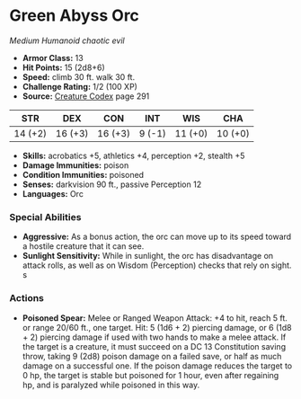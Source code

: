 # Green Abyss Orc

*Medium* *Humanoid* *chaotic evil*

- **Armor Class:** 13
- **Hit Points:** 15 (2d8+6)
- **Speed:** climb 30 ft. walk 30 ft.
- **Challenge Rating:** 1/2 (100 XP)
- **Source:** [Creature Codex](https://koboldpress.com/kpstore/product/creature-codex-for-5th-edition-dnd) page 291

| STR | DEX | CON | INT | WIS | CHA |
| --- | --- | --- | --- | --- | --- |
| 14 (+2) | 16 (+3) | 16 (+3) | 9 (-1) | 11 (+0) | 10 (+0) |

- **Skills:** acrobatics +5, athletics +4, perception +2, stealth +5
- **Damage Immunities:** poison
- **Condition Immunities:** poisoned
- **Senses:** darkvision 90 ft., passive Perception 12
- **Languages:** Orc
### Special Abilities
- **Aggressive:** As a bonus action, the orc can move up to its speed toward a hostile creature that it can see.
- **Sunlight Sensitivity:** While in sunlight, the orc has disadvantage on attack rolls, as well as on Wisdom (Perception) checks that rely on sight. s
### Actions
- **Poisoned Spear:** Melee or Ranged Weapon Attack: +4 to hit, reach 5 ft. or range 20/60 ft., one target. Hit: 5 (1d6 + 2) piercing damage, or 6 (1d8 + 2) piercing damage if used with two hands to make a melee attack. If the target is a creature, it must succeed on a DC 13 Constitution saving throw, taking 9 (2d8) poison damage on a failed save, or half as much damage on a successful one. If the poison damage reduces the target to 0 hp, the target is stable but poisoned for 1 hour, even after regaining hp, and is paralyzed while poisoned in this way.



